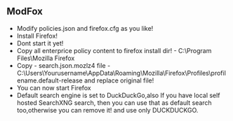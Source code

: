 ## ModFox
 - Modify policies.json and firefox.cfg as you like!
 - Install Firefox!
 - Dont start it yet!
 - Copy all enterprice policy content to firefox install dir! -  C:\Program Files\Mozilla Firefox
 - Copy - search.json.mozlz4 file -  
C:\Users\Yourusername\AppData\Roaming\Mozilla\Firefox\Profiles\profilename.default-release
 and replace original file!
 - You can now start Firefox
 - Default search engine is set to DuckDuckGo,also If you have local self 
hosted SearchXNG search, then you can use that as default search 
too,otherwise you can remove it! and use only DUCKDUCKGO.














